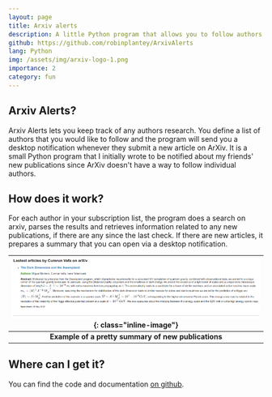 ```yaml
---
layout: page
title: Arxiv alerts
description: A little Python program that allows you to follow authors on arXiv and receive desktop notifications when they submit articles
github: https://github.com/robinplantey/ArxivAlerts
lang: Python
img: /assets/img/arxiv-logo-1.png
importance: 2
category: fun
---
```


## Arxiv Alerts?
Arxiv Alerts lets you keep track of any authors research. You define a list of authors that you would like to follow and the program will send you a desktop 
notification whenever they submit a new article on ArXiv. It is a small Python program that I initially wrote to be notified about my friends' new 
publications since ArXiv doesn't have a way to follow individual authors. 

## How does it work?
For each author in your subscription list, the program does a search on arxiv, parses the results and retrieves information related to any new publications, if 
there are any since the last check. If there are new articles, it prepares a summary that you can open via a desktop notification. 

| ![Example of a pretty summary of new publications](/assets/img/arxivalerts.png){: class="inline-image"} |
|:--:|
| <b>Example of a pretty summary of new publications</b>|

## Where can I get it?
You can find the code and documentation 
[on github](https://github.com/robinplantey/ArxivAlerts).
